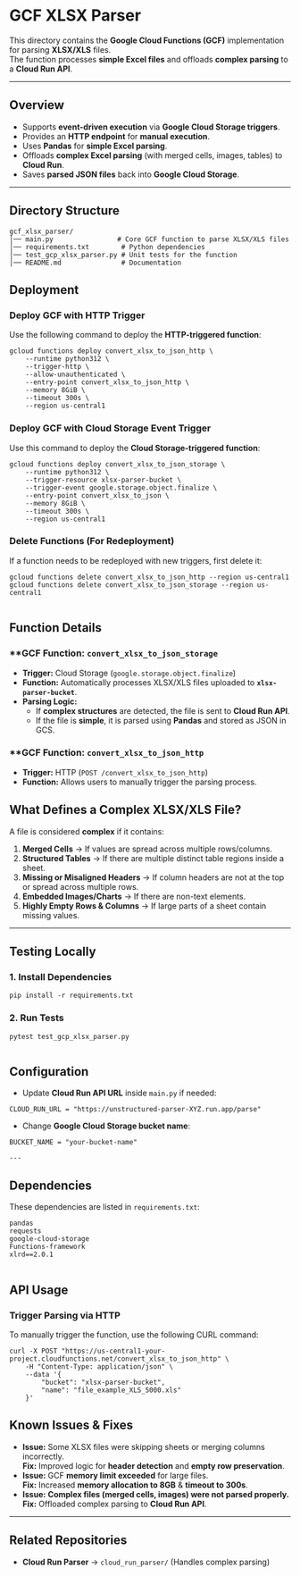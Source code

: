 # **GCF XLSX Parser**

This directory contains the **Google Cloud Functions (GCF)** implementation for parsing **XLSX/XLS** files. \
The function processes **simple Excel files** and offloads **complex parsing** to a **Cloud Run API**.


---


## **Overview**



* Supports **event-driven execution** via **Google Cloud Storage triggers**.
* Provides an **HTTP endpoint** for **manual execution**.
* Uses **Pandas** for **simple Excel parsing**.
* Offloads **complex Excel parsing** (with merged cells, images, tables) to **Cloud Run**.
* Saves **parsed JSON files** back into **Google Cloud Storage**.


---


## **Directory Structure**


```
gcf_xlsx_parser/
│── main.py                # Core GCF function to parse XLSX/XLS files
│── requirements.txt        # Python dependencies
│── test_gcp_xlsx_parser.py # Unit tests for the function
│── README.md               # Documentation

```



## **Deployment**


### **Deploy GCF with HTTP Trigger**

Use the following command to deploy the **HTTP-triggered function**:


```
gcloud functions deploy convert_xlsx_to_json_http \
    --runtime python312 \
    --trigger-http \
    --allow-unauthenticated \
    --entry-point convert_xlsx_to_json_http \
    --memory 8GiB \
    --timeout 300s \
    --region us-central1
```



### **Deploy GCF with Cloud Storage Event Trigger**

Use this command to deploy the **Cloud Storage-triggered function**:


```
gcloud functions deploy convert_xlsx_to_json_storage \
    --runtime python312 \
    --trigger-resource xlsx-parser-bucket \
    --trigger-event google.storage.object.finalize \
    --entry-point convert_xlsx_to_json \
    --memory 8GiB \
    --timeout 300s \
    --region us-central1
```



### **Delete Functions (For Redeployment)**

If a function needs to be redeployed with new triggers, first delete it:


```
gcloud functions delete convert_xlsx_to_json_http --region us-central1
gcloud functions delete convert_xlsx_to_json_storage --region us-central1


```



## **Function Details**


### **GCF Function: <code>convert_xlsx_to_json_storage</code></strong>



* **Trigger:** Cloud Storage (`google.storage.object.finalize`)
* **Function:** Automatically processes XLSX/XLS files uploaded to **<code>xlsx-parser-bucket</code>**.
* **Parsing Logic:**
    * If **complex structures** are detected, the file is sent to **Cloud Run API**.
    * If the file is **simple**, it is parsed using **Pandas** and stored as JSON in GCS.


### **GCF Function: <code>convert_xlsx_to_json_http</code></strong>



* **Trigger:** HTTP (`POST /convert_xlsx_to_json_http`)
* **Function:** Allows users to manually trigger the parsing process.




## **What Defines a Complex XLSX/XLS File?**

A file is considered **complex** if it contains:



1. **Merged Cells** → If values are spread across multiple rows/columns.
2. **Structured Tables** → If there are multiple distinct table regions inside a sheet.
3. **Missing or Misaligned Headers** → If column headers are not at the top or spread across multiple rows.
4. **Embedded Images/Charts** → If there are non-text elements.
5. **Highly Empty Rows & Columns** → If large parts of a sheet contain missing values.


---


## **Testing Locally**


### **1. Install Dependencies**


```
pip install -r requirements.txt
```



### **2. Run Tests**


```
pytest test_gcp_xlsx_parser.py


```



## **Configuration**



* Update **Cloud Run API URL** inside `main.py` if needed:


```
CLOUD_RUN_URL = "https://unstructured-parser-XYZ.run.app/parse"

```



* Change **Google Cloud Storage bucket name**:


```
BUCKET_NAME = "your-bucket-name"

---
```



## **Dependencies**

These dependencies are listed in `requirements.txt`:


```
pandas
requests
google-cloud-storage
Functions-framework
xlrd==2.0.1


```



## **API Usage**


### **Trigger Parsing via HTTP**

To manually trigger the function, use the following CURL command:


```
curl -X POST "https://us-central1-your-project.cloudfunctions.net/convert_xlsx_to_json_http" \
    -H "Content-Type: application/json" \
    --data '{
        "bucket": "xlsx-parser-bucket",
        "name": "file_example_XLS_5000.xls"
    }'

```



## **Known Issues & Fixes**



* **Issue:** Some XLSX files were skipping sheets or merging columns incorrectly. \
**Fix:** Improved logic for **header detection** and **empty row preservation**.
* **Issue:** GCF **memory limit exceeded** for large files. \
**Fix:** Increased **memory allocation to 8GB** & **timeout to 300s**.
* **Issue:** **Complex files (merged cells, images) were not parsed properly. \
Fix:** Offloaded complex parsing to **Cloud Run API**.


---


## **Related Repositories**



* **Cloud Run Parser** → `cloud_run_parser/` (Handles complex parsing)